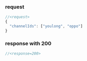 ### request

```js
//<request>
{
  "channelIds": ["youlong", "oppo"]
}
```

### response with 200

```js
//<response=200>

```
